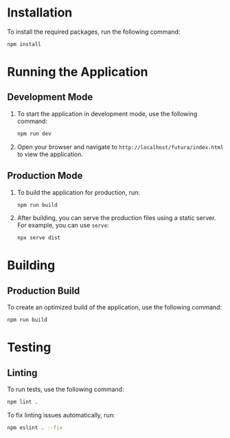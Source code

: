 # Installation

To install the required packages, run the following command:

```bash
npm install
```

# Running the Application

## Development Mode

1. To start the application in development mode, use the following command:

    ```bash
    npm run dev
    ```

2. Open your browser and navigate to `http://localhost/futura/index.html` to view the application.

## Production Mode

1. To build the application for production, run:

    ```bash
    npm run build
    ```

2. After building, you can serve the production files using a static server. For example, you can use `serve`:

    ```bash
    npx serve dist
    ```

# Building

## Production Build

To create an optimized build of the application, use the following command:

```bash
npm run build
```

# Testing

## Linting

To run tests, use the following command:

```bash
npm lint .
```

To fix linting issues automatically, run:

```bash
npm eslint . --fix
```